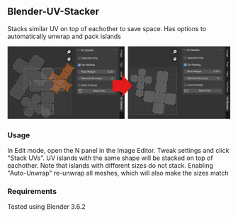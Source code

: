 ## Blender-UV-Stacker
Stacks similar UV on top of eachother to save space. Has options to automatically unwrap and pack islands

![Example](Docs/Images/Example.png)

### Usage
In Edit mode, open the N panel in the Image Editor. Tweak settings and click "Stack UVs". UV islands with the same shape will be stacked on top of eachother. 
Note that islands with different sizes do not stack. Enabling "Auto-Unwrap" re-unwrap all meshes, which will also make the sizes match

### Requirements
Tested using Blender 3.6.2